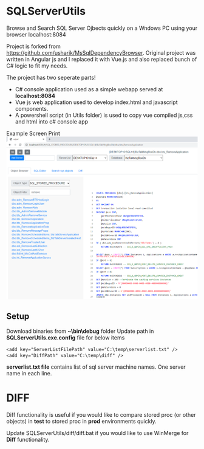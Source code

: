 # SQLServerUtils
Browse and Search SQL Server Ojbects quickly on a Wndows PC using your browser localhost:8084

Project is forked from https://github.com/usharik/MsSqlDependencyBrowser. Original project was written in Angular js and I replaced it with Vue.js and also replaced bunch of C# logic to fit my needs.


The project has two seperate parts!
- C# console application used as a simple webapp served at **localhost:8084**
- Vue js web application used to develop index.html and javascript components.
- A powershell script (in Utils folder) is used to copy vue compiled js,css and html into c# console app


Example Screen Print
![alt text](https://github.com/ali4728/SQLServerUtils/blob/master/Utils/img/Navigate_Stored_Procs.PNG)


## Setup
Download binaries from **~\bin\debug** folder
Update path in **SQLServerUtils.exe.config** file for below items 
  ```
  <add key="ServerListFilePath" value="C:\temp\serverlist.txt" />
  <add key="DiffPath" value="C:\temp\diff" />
  ```
    
 **serverlist.txt file** contains list of sql server machine names. One server name in each line.
 
 # DIFF
 Diff functionality is useful if you would like to compare stored proc (or other objects) in **test** to stored proc in **prod** environments quickly.
 
 Update SQLServerUtils/diff/diff.bat if you would like to use WinMerge for **Diff** functionality.
 
 
    
